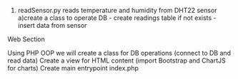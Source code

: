 1. readSensor.py reads temperature and humidity from DHT22 sensor
	a)create a class to operate DB
		- create readings table if not exists
		- insert data from sensor


Web Section

Using PHP OOP we will create a class for DB operations (connect to DB and read data)
Create a view for HTML content (import Bootstrap and ChartJS for charts)
Create main entrypoint index.php